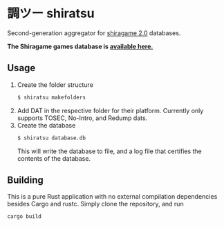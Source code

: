 # 調ツー shiratsu

Second-generation aggregator for [shiragame 2.0](https://github.com/SnowflakePowered/shiragame) databases.

**The Shiragame games database is [available here.](https://github.com/SnowflakePowered/shiragame)**

## Usage

1. Create the folder structure
   ```bash
   $ shiratsu makefolders
   ``` 
2. Add DAT in the respective folder for their platform. Currently only supports TOSEC, No-Intro, and Redump dats.
3. Create the database
    ```bash
    $ shiratsu database.db
    ```
    This will write the database to file, and a log file that certifies the contents of the database.

## Building

This is a pure Rust application with no external compilation dependencies besides Cargo and rustc. Simply clone the repository, and run

```bash
cargo build
```